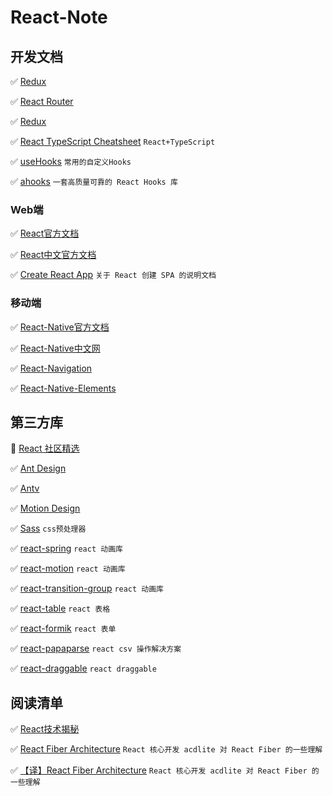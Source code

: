 # React-Note

## 开发文档

✅ [Redux](https://redux.js.org)

✅ [React Router](https://reactrouter.com/)

✅ [Redux](https://redux.js.org)

✅ [React TypeScript Cheatsheet](https://react-typescript-cheatsheet.netlify.app/) `React+TypeScript`

✅ [useHooks](https://usehooks.com/) `常用的自定义Hooks`

✅ [ahooks](https://ahooks.js.org/zh-CN/) `一套高质量可靠的 React Hooks 库`

### Web端

✅ [React官方文档](https://reactjs.org/docs/getting-started.html)

✅ [React中文官方文档](https://react.docschina.org/)

✅ [Create React App](https://create-react-app.dev/docs/getting-started/) `关于 React 创建 SPA 的说明文档`

### 移动端

✅ [React-Native官方文档](https://reactnative.dev/)

✅ [React-Native中文网](https://reactnative.cn/)

✅ [React-Navigation](https://reactnavigation.org/)

✅ [React-Native-Elements](https://reactnativeelements.com/)

## 第三方库

🔆 [React 社区精选](https://ant.design/docs/react/recommendation-cn)

✅ [Ant Design](https://ant.design/index-cn)

✅ [Antv](https://antv.vision/zh)

✅ [Motion Design](https://motion.ant.design/index-cn)

✅ [Sass](https://sass-lang.com/) `css预处理器`

✅ [react-spring](https://github.com/pmndrs/react-spring) `react 动画库`

✅ [react-motion](https://github.com/chenglou/react-motion) `react 动画库`

✅ [react-transition-group](https://reactcommunity.org/react-transition-group/) `react 动画库`

✅ [react-table](https://react-table.tanstack.com/) `react 表格`

✅ [react-formik](https://formik.org/) `react 表单`

✅ [react-papaparse](https://www.npmjs.com/package/react-papaparse) `react csv 操作解决方案`

✅ [react-draggable](https://github.com/react-grid-layout/react-draggable) `react draggable`

## 阅读清单

✅ [React技术揭秘](https://react.iamkasong.com/)

✅ [React Fiber Architecture](https://github.com/acdlite/react-fiber-architecture) `React 核心开发 acdlite 对 React Fiber 的一些理解`

✅ [【译】React Fiber Architecture](https://juejin.cn/post/6844903750658686983#comment) `React 核心开发 acdlite 对 React Fiber 的一些理解`
